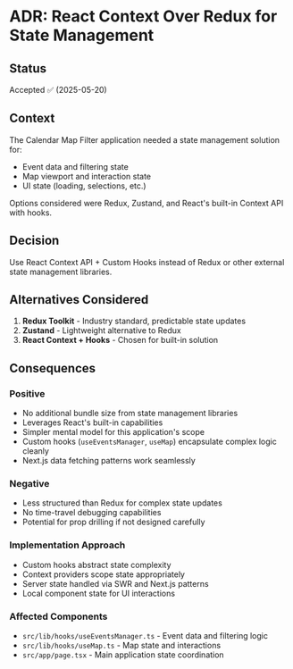 # ADR: React Context Over Redux for State Management

## Status

Accepted ✅ (2025-05-20)

## Context

The Calendar Map Filter application needed a state management solution for:

- Event data and filtering state
- Map viewport and interaction state
- UI state (loading, selections, etc.)

Options considered were Redux, Zustand, and React's built-in Context API with hooks.

## Decision

Use React Context API + Custom Hooks instead of Redux or other external state management libraries.

## Alternatives Considered

1. **Redux Toolkit** - Industry standard, predictable state updates
2. **Zustand** - Lightweight alternative to Redux
3. **React Context + Hooks** - Chosen for built-in solution

## Consequences

### Positive

- No additional bundle size from state management libraries
- Leverages React's built-in capabilities
- Simpler mental model for this application's scope
- Custom hooks (`useEventsManager`, `useMap`) encapsulate complex logic cleanly
- Next.js data fetching patterns work seamlessly

### Negative

- Less structured than Redux for complex state updates
- No time-travel debugging capabilities
- Potential for prop drilling if not designed carefully

### Implementation Approach

- Custom hooks abstract state complexity
- Context providers scope state appropriately
- Server state handled via SWR and Next.js patterns
- Local component state for UI interactions

### Affected Components

- `src/lib/hooks/useEventsManager.ts` - Event data and filtering logic
- `src/lib/hooks/useMap.ts` - Map state and interactions
- `src/app/page.tsx` - Main application state coordination
